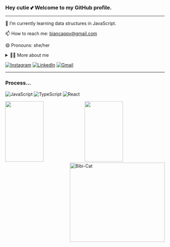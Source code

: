### Hey cutie 💕 Welcome to my GitHub profile.

---

🌱 I’m currently learning data structures in JavaScript.

📫 How to reach me: biancappv@gmail.com

😄 Pronouns: she/her 

<details>
  <summary>👨‍💻 More about me</summary>

  - 💬 Olá! Meu nome é Bianca, tenho 19 anos e sou de São Paulo. Eu estou estudando programação com o intuito de me dedicar e crescer na área da tecnologia. 

  - ⏳ Gosto muito de filmes, séries, animes, ler livros e mangás, jogar jogos online e ouvir músicas, das mais calmas às mais barulhentas. Sou apaixonada pela mente humana e já tive muito contato com áreas disciplinares voltadas para comunicação.

  - ⚡ Aqui estão alguns projetos e colaborações feitas por mim. Fique à vontade para navegar e entrar em contato.
    
</details>

</details>

[![Instagram](https://img.shields.io/badge/Instagram-E4405F?style=for-the-badge&logo=instagram&logoColor=white)](https://www.instagram.com/pvbiancap/)
[![LinkedIn](https://img.shields.io/badge/LinkedIn-0077B5?style=for-the-badge&logo=linkedin&logoColor=white)](https://www.linkedin.com/in/bianca-vasconcelos-831320254/)
[![Gmail](https://img.shields.io/badge/Gmail-D14836?style=for-the-badge&logo=gmail&logoColor=white)](mailto:biancappv@gmail.com)

</details>

---
### Process...

<div>

![JavaScript](https://img.shields.io/badge/javascript-%23323330.svg?style=for-the-badge&logo=javascript&logoColor=%23F7DF1E)
![TypeScript](https://img.shields.io/badge/typescript-%23007ACC.svg?style=for-the-badge&logo=typescript&logoColor=white)
![React](https://img.shields.io/badge/React-20232A?style=for-the-badge&logo=react&logoColor=61DAFB)

</div>


<div align="left"> 
  
<img width="49%" height="190px" src="https://github-readme-stats.vercel.app/api?username=ppbiancav&icons=true&hide_border=true&theme=monokai"/>
<img align="right" alt="Bibi-Cat" height="250" width="300" src="https://www.icegif.com/wp-content/uploads/2023/06/icegif-85.gif">
 <img width="49%" height="190px" src="https://github-readme-stats.vercel.app/api/top-langs/?username=ppbiancav&hide_border=true&theme=monokai&layout=compact"/>
<div>




